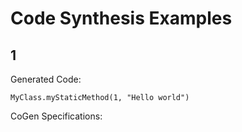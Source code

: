 # Code Synthesis Examples

## 1
Generated Code:

    MyClass.myStaticMethod(1, "Hello world")

CoGen Specifications:

